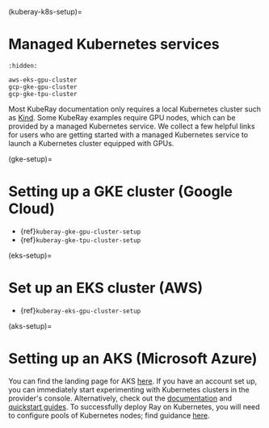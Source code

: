 (kuberay-k8s-setup)=

# Managed Kubernetes services

```{toctree}
:hidden:

aws-eks-gpu-cluster
gcp-gke-gpu-cluster
gcp-gke-tpu-cluster
```

Most KubeRay documentation only requires a local Kubernetes cluster such as [Kind](https://kind.sigs.k8s.io/).
Some KubeRay examples require GPU nodes, which can be provided by a managed Kubernetes service.
We collect a few helpful links for users who are getting started with a managed Kubernetes service to launch a Kubernetes cluster equipped with GPUs.

(gke-setup)=
# Setting up a GKE cluster (Google Cloud)

- {ref}`kuberay-gke-gpu-cluster-setup`
- {ref}`kuberay-gke-tpu-cluster-setup`

(eks-setup)=
# Set up an EKS cluster (AWS)

- {ref}`kuberay-eks-gpu-cluster-setup`

(aks-setup)=
# Setting up an AKS (Microsoft Azure)
You can find the landing page for AKS [here](https://azure.microsoft.com/en-us/services/kubernetes-service/).
If you have an account set up, you can immediately start experimenting with Kubernetes clusters in the provider's console.
Alternatively, check out the [documentation](https://docs.microsoft.com/en-us/azure/aks/) and
[quickstart guides](https://docs.microsoft.com/en-us/azure/aks/learn/quick-kubernetes-deploy-portal?tabs=azure-cli). To successfully deploy Ray on Kubernetes,
you will need to configure pools of Kubernetes nodes;
find guidance [here](https://docs.microsoft.com/en-us/azure/aks/use-multiple-node-pools).
